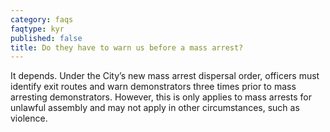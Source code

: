```yaml
---
category: faqs
faqtype: kyr
published: false
title: Do they have to warn us before a mass arrest?
---
```

It depends. Under the City’s new mass arrest dispersal order, officers must identify exit routes and warn demonstrators three times prior to mass arresting demonstrators. However, this is only applies to mass arrests for unlawful assembly and may not apply in other circumstances, such as violence. 
